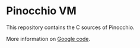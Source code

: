 Pinocchio VM
============

This repository contains the C sources of Pinocchio.

More information on [Google code](http://code.google.com/p/pinocchiovm/).
